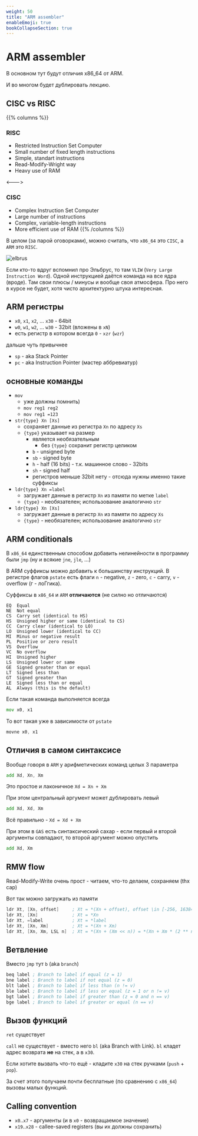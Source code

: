 ```yaml
---
weight: 50
title: "ARM assembler"
enableEmoji: true
bookCollapseSection: true
---
```


# ARM assembler

В основном тут будут отличия x86_64 от ARM.

И во многом будет дублировать лекцию.

## CISC vs RISC

{{% columns %}}
### RISC
- Restricted Instruction Set Computer
- Small number of fixed length instructions
- Simple, standart instructions
- Read-Modify-Wright way
- Heavy use of RAM

<--->

### CISC
- Complex Instruction Set Computer
- Large number of instructions
- Complex, variable-length instructions
- More efficient use of RAM
{{% /columns %}}


В целом (за парой оговорками), можно считать, что `x86_64` это `CISC`, а `ARM` это `RISC`.

![elbrus](../../../../sems/arm/elbrus.jpg)

Если кто-то вдруг вспомнил про Эльбрус, то там `VLIW` (`Very Large Instruction Word`).
Одной инструкцией даётся команда на все ядра (вроде). Там свои плюсы / минусы и вообще своя атмосфера.
Про него в курсе не будет, хотя чисто архитектурно штука интересная.

## ARM регистры

- `x0`, `x1`, `x2`, ... `x30` - 64bit
- `w0`, `w1`, `w2`, ... `w30` - 32bit (вложены в `xN`)
- есть регистр в котором всегда `0` - `xzr` (`wzr`)

дальше чуть привычнее
- `sp` - aka Stack Pointer
- `pc` - aka Instruction Pointer (мастер аббревиатур)

## основные команды

- `mov`
    - уже должны помнить)
    - `mov reg1 reg2`
    - `mov reg1 =123`
- `str{type} Xn [Xs]`
    - сохраняет данные из регистра `Xn` по адресу `Xs`
    - `{type}` указывает на размер
        - является необязательным
            - без `{type}` сохранит регистр целиком
        - `b` - unsigned byte
        - `sb` - signed byte
        - `h` - half (16 bits) - т.к. машинное слово - 32bits
        - `sh` - signed half
        - регистров меньше 32bit нету - отсюда нужны именно такие суффиксы
- `ldr{type} Xn =label`
    - загружает данные в регистр `Xn` из памяти по метке `label`
    - `{type}` - необязателен; использование аналогично `str`
- `ldr{type} Xn [Xs]`
    - загружает данные в регистр `Xn` из памяти по адресу `Xs`
    - `{type}` - необязателен; использование аналогично `str`

## ARM conditionals

В `x86_64` единственным способом добавить нелинейности в программу были `jmp`
(ну и всякие `jne`, `jle`, ...)

В ARM суффиксы можно добавить к большинству инструкций.
В регистре флагов `pstate` есть флаги `n` - negative, `z` - zero, `c` - carry, `v` - overflow (г - лоГгика).

Суффиксы в `x86_64` и `ARM` **отличаются** (не силно но отличаются)

```
EQ	Equal
NE	Not equal
CS	Carry set (identical to HS)
HS	Unsigned higher or same (identical to CS)
CC	Carry clear (identical to LO)
LO	Unsigned lower (identical to CC)
MI	Minus or negative result
PL	Positive or zero result
VS	Overflow
VC	No overflow
HI	Unsigned higher
LS	Unsigned lower or same
GE	Signed greater than or equal
LT	Signed less than
GT	Signed greater than
LE	Signed less than or equal
AL	Always (this is the default)
```

Если такая команда выполняется всегда
```asm
mov x0, x1
```

То вот такая уже в зависимости от `pstate`
```asm
movne x0, x1
```

## Отличия в самом синтаксисе

Вообще говоря в `ARM` у арифметических команд целых 3 параметра
```asm
add Xd, Xn, Xm
```

Это простое и лаконичное `Xd = Xn + Xm`

При этом центральный аргумент может дублировать левый
```asm
add Xd, Xd, Xm
```
Всё правильно - `Xd = Xd + Xm`

При этом в `GAS` есть синтаксический сахар - если первый и второй аргументы
совпадают, то второй аргумент можно опустить
```asm
add Xd, Xm
```

## RMW flow

Read-Modify-Write очень прост - читаем, что-то делаем, сохраняем (thx cap)

Вот так можно загружать из памяти
```asm
ldr Xt, [Xn, offset]     ; Xt = *(Xn + offset), offset \in [-256, 16384)
ldr Xt, [Xn]             ; Xt = *Xn
ldr Xt, =label           ; Xt = *label
ldr Xt, [Xn, Xm]         ; Xt = *(Xn + Xm)
ldr Xt, [Xn, Xm, LSL n]  ; Xt = *(Xn + (Xm << n)) = *(Xn + Xm * (2 ** n)), n = 1/2/3/4/8
```

## Ветвление

Вместо `jmp` тут `b` (aka `branch`)

```asm
beq label ; Branch to label if equal (z = 1)
bne label ; Branch to label if not equal (z = 0)
blt label ; Branch to label if less than (n != v)
ble label ; Branch to label if less or equal (z = 1 or n != v)
bgt label ; Branch to label if greater than (z = 0 and n == v)
bge label ; Branch to label if greater or equal (n == v)
```

## Вызов функций

`ret` существует

`call` не существует - вместо него `bl` (aka Branch with Link).
`bl` кладет адрес возврата **не** на стек, а в `x30`.

Если хотите вызвать что-то ещё - кладите `x30` на стек ручками (`push` + `pop`).

За счет этого получаем почти бесплатные (по сравнению с `x86_64`) вызовы малых функций.


## Calling convention

- `x0`..`x7` - аргументы (и в `x0` - возвращаемое значение)
- `x19`..`x28` - callee-saved registers (вы их должны сохранить)
